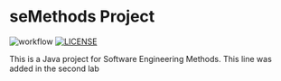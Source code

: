 # seMethods Project

![workflow](https://github.com/<Tylers828>/<seMethods>/actions/workflows/main.yml/badge.svg)
[![LICENSE](https://img.shields.io/github/license/<github-username>/devops.svg?style=flat-square)](https://github.com/<Tylers828>/devops/blob/master/LICENSE)

This is a Java project for Software Engineering Methods. 
This line was added in the second lab